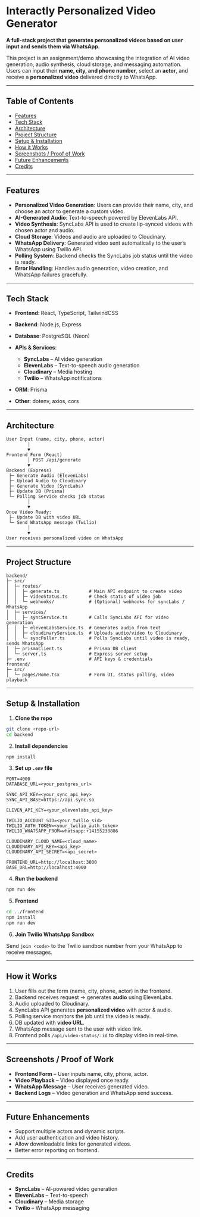 # Interactly Personalized Video Generator

**A full-stack project that generates personalized videos based on user input and sends them via WhatsApp.**

This project is an assignment/demo showcasing the integration of AI video generation, audio synthesis, cloud storage, and messaging automation. Users can input their **name, city, and phone number**, select an **actor**, and receive a **personalized video** delivered directly to WhatsApp.

---

## Table of Contents

* [Features](#features)
* [Tech Stack](#tech-stack)
* [Architecture](#architecture)
* [Project Structure](#project-structure)
* [Setup & Installation](#setup--installation)
* [How it Works](#how-it-works)
* [Screenshots / Proof of Work](#screenshots--proof-of-work)
* [Future Enhancements](#future-enhancements)
* [Credits](#credits)

---

## Features

* **Personalized Video Generation**: Users can provide their name, city, and choose an actor to generate a custom video.
* **AI-Generated Audio**: Text-to-speech powered by ElevenLabs API.
* **Video Synthesis**: SyncLabs API is used to create lip-synced videos with chosen actor and audio.
* **Cloud Storage**: Videos and audio are uploaded to Cloudinary.
* **WhatsApp Delivery**: Generated video sent automatically to the user’s WhatsApp using Twilio API.
* **Polling System**: Backend checks the SyncLabs job status until the video is ready.
* **Error Handling**: Handles audio generation, video creation, and WhatsApp failures gracefully.

---

## Tech Stack

* **Frontend**: React, TypeScript, TailwindCSS
* **Backend**: Node.js, Express
* **Database**: PostgreSQL (Neon)
* **APIs & Services**:

  * **SyncLabs** – AI video generation
  * **ElevenLabs** – Text-to-speech audio generation
  * **Cloudinary** – Media hosting
  * **Twilio** – WhatsApp notifications
* **ORM**: Prisma
* **Other**: dotenv, axios, cors

---

## Architecture

```text
User Input (name, city, phone, actor)
        │
        ▼
Frontend Form (React)
        │ POST /api/generate
        ▼
Backend (Express)
 ├─ Generate Audio (ElevenLabs)
 ├─ Upload Audio to Cloudinary
 ├─ Generate Video (SyncLabs)
 ├─ Update DB (Prisma)
 └─ Polling Service checks job status
        │
        ▼
Once Video Ready:
 ├─ Update DB with video URL
 └─ Send WhatsApp message (Twilio)
        │
        ▼
User receives personalized video on WhatsApp
```

---

## Project Structure

```
backend/
├─ src/
│  ├─ routes/
│  │  ├─ generate.ts           # Main API endpoint to create video
│  │  ├─ videoStatus.ts        # Check status of video job
│  │  └─ webhooks/             # (Optional) webhooks for syncLabs / WhatsApp
│  ├─ services/
│  │  ├─ syncService.ts        # Calls SyncLabs API for video generation
│  │  ├─ elevenLabsService.ts  # Generates audio from text
│  │  ├─ cloudinaryService.ts  # Uploads audio/video to Cloudinary
│  │  └─ syncPoller.ts         # Polls SyncLabs until video is ready, sends WhatsApp
│  ├─ prismaClient.ts          # Prisma DB client
│  └─ server.ts                # Express server setup
├─ .env                        # API keys & credentials
frontend/
├─ src/
│  └─ pages/Home.tsx           # Form UI, status polling, video playback
```

---

## Setup & Installation

1. **Clone the repo**

```bash
git clone <repo-url>
cd backend
```

2. **Install dependencies**

```bash
npm install
```

3. **Set up `.env` file**

```env
PORT=4000
DATABASE_URL=<your_postgres_url>

SYNC_API_KEY=<your_sync_api_key>
SYNC_API_BASE=https://api.sync.so

ELEVEN_API_KEY=<your_elevenlabs_api_key>

TWILIO_ACCOUNT_SID=<your_twilio_sid>
TWILIO_AUTH_TOKEN=<your_twilio_auth_token>
TWILIO_WHATSAPP_FROM=whatsapp:+14155238886

CLOUDINARY_CLOUD_NAME=<cloud_name>
CLOUDINARY_API_KEY=<api_key>
CLOUDINARY_API_SECRET=<api_secret>

FRONTEND_URL=http://localhost:3000
BASE_URL=http://localhost:4000
```

4. **Run the backend**

```bash
npm run dev
```

5. **Frontend**

```bash
cd ../frontend
npm install
npm run dev
```

6. **Join Twilio WhatsApp Sandbox**

Send `join <code>` to the Twilio sandbox number from your WhatsApp to receive messages.

---

## How it Works

1. User fills out the form (name, city, phone, actor) in the frontend.
2. Backend receives request → generates **audio** using ElevenLabs.
3. Audio uploaded to Cloudinary.
4. SyncLabs API generates **personalized video** with actor & audio.
5. Polling service monitors the job until the video is ready.
6. DB updated with **video URL**.
7. WhatsApp message sent to the user with video link.
8. Frontend polls `/api/video-status/:id` to display video in real-time.

---

## Screenshots / Proof of Work

* **Frontend Form** – User inputs name, city, phone, actor.
* **Video Playback** – Video displayed once ready.
* **WhatsApp Message** – User receives generated video.
* **Backend Logs** – Video generation and WhatsApp send success.

---

## Future Enhancements

* Support multiple actors and dynamic scripts.
* Add user authentication and video history.
* Allow downloadable links for generated videos.
* Better error reporting on frontend.

---

## Credits

* **SyncLabs** – AI-powered video generation
* **ElevenLabs** – Text-to-speech
* **Cloudinary** – Media storage
* **Twilio** – WhatsApp messaging

